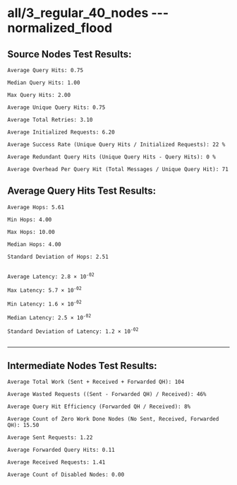 # all/3_regular_40_nodes --- normalized_flood
## Source Nodes Test Results:
	Average Query Hits: 0.75

	Median Query Hits: 1.00

	Max Query Hits: 2.00

	Average Unique Query Hits: 0.75

	Average Total Retries: 3.10

	Average Initialized Requests: 6.20

	Average Success Rate (Unique Query Hits / Initialized Requests): 22 %

	Average Redundant Query Hits (Unique Query Hits - Query Hits): 0 %

	Average Overhead Per Query Hit (Total Messages / Unique Query Hit): 71



## Average Query Hits Test Results:
<pre><code>Average Hops: 5.61

Min Hops: 4.00

Max Hops: 10.00

Median Hops: 4.00

Standard Deviation of Hops: 2.51


Average Latency: 2.8 × 10<sup>-02</sup>

Max Latency: 5.7 × 10<sup>-02</sup>

Min Latency: 1.6 × 10<sup>-02</sup>

Median Latency: 2.5 × 10<sup>-02</sup>

Standard Deviation of Latency: 1.2 × 10<sup>-02</sup>

</code></pre>

---------------------------------------------
## Intermediate Nodes Test Results:

	Average Total Work (Sent + Received + Forwarded QH): 104

	Average Wasted Requests ((Sent - Forwarded QH) / Received): 46%

	Average Query Hit Efficiency (Forwarded QH / Received): 8%

	Average Count of Zero Work Done Nodes (No Sent, Received, Forwarded QH): 15.50

	Average Sent Requests: 1.22

	Average Forwarded Query Hits: 0.11

	Average Received Requests: 1.41

	Average Count of Disabled Nodes: 0.00


